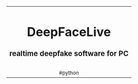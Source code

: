 <table align="center" border="0">

<tr><td colspan=2 align="center">

# DeepFaceLive

### realtime deepfake software for PC

</td></tr>

<tr><td colspan=2 align="center">
</td></tr>

<tr><td colspan=2 align="center">
<sub>#python</sub>
</td></tr>

</table>
